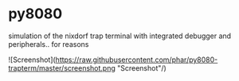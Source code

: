 # py8080

simulation of the nixdorf trap terminal with integrated debugger and peripherals.. for reasons

![Screenshot](https://raw.githubusercontent.com/phar/py8080-trapterm/master/screenshot.png "Screenshot"/)
